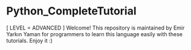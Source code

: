 # Python_CompleteTutorial
[ LEVEL = ADVANCED ] Welcome! This repository is maintained by Emir Yarkın Yaman for programmers to learn this language easily with these tutorials. Enjoy it :)
